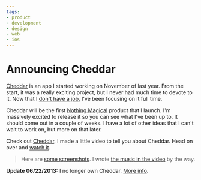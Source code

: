 ```yaml
---
tags:
- product
- development
- design
- web
- ios
---
```


# Announcing Cheddar

[Cheddar](http://cheddarapp.com) is an app I started working on November of last year. From the start, it was a really exciting project, but I never had much time to devote to it. Now that I [don't have a job](http://samsoff.es/posts/here-we-go-again), I've been focusing on it full time.

Cheddar will be the first [Nothing Magical](http://nothingmagical.com) product that I launch. I'm massively excited to release it so you can see what I've been up to. It should come out in a couple of weeks. I have a lot of other ideas that I can't wait to work on, but more on that later.

Check out [Cheddar](http://cheddarapp.com). I made a little video to tell you about Cheddar. Head on over and [watch it](http://cheddarapp.com).

> Here are [some screenshots](http://dribbble.com/soffes/projects/51741-Cheddar). I wrote [the music in the video](http://soundcloud.com/soffes/airports) by the way.

**Update 06/22/2013:** I no longer own Cheddar. [More info](http://soff.es/parting-ways-with-cheddar).
